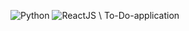 ![Python](https://img.shields.io/badge/Python-3.8%2B-blue) ![ReactJS](https://img.shields.io/badge/ReactJS-18.1%2B-red) \\
To-Do-application
